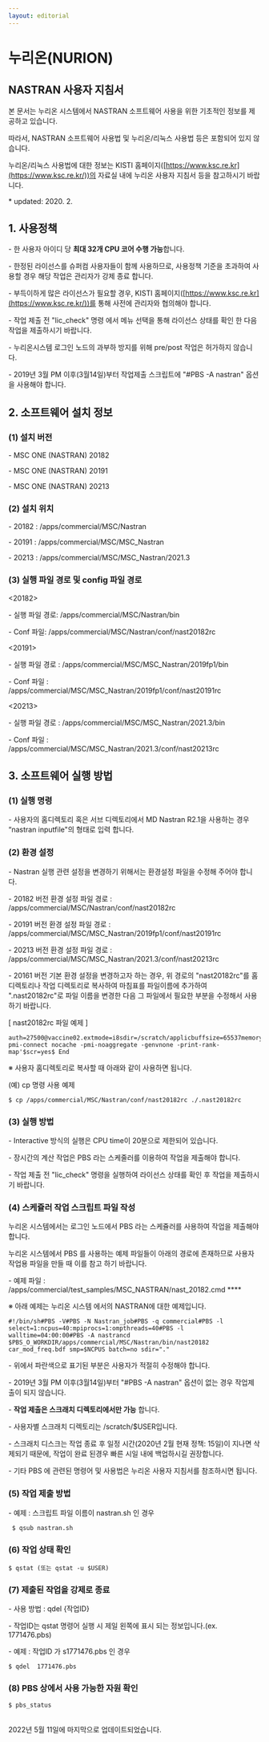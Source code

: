 ```yaml
---
layout: editorial
---
```


# 누리온(NURION)

## NASTRAN 사용자 지침서 <a href="#jcstitle" id="jcstitle"></a>

본 문서는 누리온 시스템에서 NASTRAN 소프트웨어 사용을 위한 기초적인 정보를 제공하고 있습니다. &#x20;

따라서, NASTRAN 소프트웨어 사용법 및 누리온/리눅스 사용법 등은 포함되어 있지 않습니다. &#x20;

누리온/리눅스 사용법에 대한 정보는 KISTI 홈페이지([https://www.ksc.re.kr](https://www.ksc.re.kr/))의 자료실 내에 누리온 사용자 지침서 등을 참고하시기 바랍니다.

&#x20;\* updated: 2020. 2.&#x20;

&#x20;

## 1. 사용정책

\- 한 사용자 아이디 당 **최대 32개 CPU 코어 수행 가능**합니다.

&#x20;\- 한정된 라이선스를 슈퍼컴 사용자들이 함께 사용하므로, 사용정책 기준을 초과하여 사용할 경우 해당 작업은 관리자가 강제 종료 합니다.

&#x20;\- 부득이하게 많은 라이선스가 필요할 경우, KISTI 홈페이지([https://www.ksc.re.kr](https://www.ksc.re.kr/))를 통해 사전에 관리자와 협의해야 합니다.&#x20;

&#x20;\- 작업 제출 전 "lic\_check" 명령 에서 메뉴 선택을 통해 라이선스 상태를 확인 한 다음 작업을 제출하시기 바랍니다.

&#x20;\- 누리온시스템 로그인 노드의 과부하 방지를 위해 pre/post 작업은 허가하지 않습니다.&#x20;

&#x20;\- 2019년 3월 PM 이후(3월14일)부터 작업제출 스크립트에 "#PBS -A nastran" 옵션을 사용해야 합니다.

&#x20;

## 2. 소프트웨어 설치 정보

### (1) 설치 버전&#x20;

&#x20;\- MSC ONE (NASTRAN) 20182

&#x20;\- MSC ONE (NASTRAN) 20191

&#x20;\- MSC ONE (NASTRAN) 20213

&#x20;

### (2) 설치 위치&#x20;

&#x20;\- 20182 : /apps/commercial/MSC/Nastran

&#x20;\- 20191 : /apps/commercial/MSC/MSC\_Nastran

&#x20;\- 20213 : /apps/commercial/MSC/MSC\_Nastran/2021.3

&#x20;

### (3) 실행 파일 경로 및 config 파일 경로&#x20;

&#x20; <20182>

&#x20;\- 실행 파일 경로: /apps/commercial/MSC/Nastran/bin

&#x20;\- Conf 파일: /apps/commercial/MSC/Nastran/conf/nast20182rc

&#x20;<20191>

&#x20;\- 실행 파일 경로 : /apps/commercial/MSC/MSC\_Nastran/2019fp1/bin

&#x20;\- Conf 파일 : /apps/commercial/MSC/MSC\_Nastran/2019fp1/conf/nast20191rc

<20213>

&#x20;\- 실행 파일 경로 : /apps/commercial/MSC/MSC\_Nastran/2021.3/bin

&#x20;\- Conf 파일 : /apps/commercial/MSC/MSC\_Nastran/2021.3/conf/nast20213rc

&#x20;

## 3. 소프트웨어 실행 방법

### (1) 실행 명령

\- 사용자의 홈디렉토리 혹은 서브 디렉토리에서 MD Nastran R2.1을 사용하는 경우 “nastran inputfile"의 형태로 입력 합니다.

&#x20;

### (2) 환경 설정

\- Nastran 실행 관련 설정을 변경하기 위해서는 환경설정 파일을 수정해 주어야 합니다.

\- 20182 버전 환경 설정 파일 경로 : /apps/commercial/MSC/Nastran/conf/nast20182rc

\- 20191 버전 환경 설정 파일 경로 : /apps/commercial/MSC/MSC\_Nastran/2019fp1/conf/nast20191rc

\- 20213 버전 환경 설정 파일 경로 : /apps/commercial/MSC/MSC\_Nastran/2021.3/conf/nast20213rc

&#x20;

\- 20161 버전 기본 환경 설정을 변경하고자 하는 경우, 위 경로의 "nast20182rc"를 홈 디렉토리나 작업 디렉토리로 복사하여 마침표를 파일이름에 추가하여 ".nast20182rc"로 파일 이름을 변경한 다음 그 파일에서 필요한 부분을 수정해서 사용하기 바랍니다.

&#x20;

\[ nast20182rc 파일 예제 ]

```
auth=27500@vaccine02.extmode=i8sdir=/scratch/applicbuffsize=65537memory=max$mpiimp=intelmpiishellpath=$MSC_BASE/msc20182/actran/linux64/Actran_18.0.b.107480/bin:$MSC_BASE/msc20182/nast:j.env=ACTRAN_PATH=$MSC_BASE/msc20182/actran/linux64j.env=ACTRAN_PRODUCTLINE=$MSC_BASE/msc20182/actran/linux64/Actran_18.0.b.107480j.env=ACTRAN_MPI=$MSC_BASE/msc20182/actran/linux64/Actran_18.0.b.107480/mpi/intelmpij.env=ACTRAN_AFFINITY=resetj.env=ACTRAN_MPI_OPTS='-pmi-connect nocache -pmi-noaggregate -genvnone -print-rank-map'$scr=yes$ End
```

&#x20;※ 사용자 홈디렉토리로 복사할 때 아래와 같이 사용하면 됩니다.

(예) cp 명령 사용 예제

```
$ cp /apps/commercial/MSC/Nastran/conf/nast20182rc ./.nast20182rc
```

&#x20;

### (3) 실행 방법

&#x20;\- Interactive 방식의 실행은 CPU time이 20분으로 제한되어 있습니다.

&#x20;\- 장시간의 계산 작업은 PBS 라는 스케줄러를 이용하여 작업을 제출해야 합니다.

&#x20;\- 작업 제출 전 "lic\_check" 명령을 실행하여 라이선스 상태를 확인 후 작업을 제출하시기 바랍니다.

&#x20;

### (4) 스케쥴러 작업 스크립트 파일 작성

&#x20;누리온 시스템에서는 로그인 노드에서 PBS 라는 스케쥴러를 사용하여 작업을 제출해야 합니다.

&#x20;누리온 시스템에서 PBS 를 사용하는 예제 파일들이 아래의 경로에 존재하므로 사용자 작업용 파일을 만들 때 이를 참고 하기 바랍니다.

&#x20; \- 예제 파일 :  /apps/commercial/test\_samples/MSC\_NASTRAN/nast\_20182.cmd ****&#x20;

&#x20;

※ 아래 예제는 누리온 시스템 에서의 NASTRAN에 대한 예제입니다.&#x20;

```
#!/bin/sh#PBS -V#PBS -N Nastran_job#PBS -q commercial#PBS -l select=1:ncpus=40:mpiprocs=1:ompthreads=40#PBS -l walltime=04:00:00#PBS -A nastrancd $PBS_O_WORKDIR/apps/commercial/MSC/Nastran/bin/nast20182 car_mod_freq.bdf smp=$NCPUS batch=no sdir="."
```

&#x20;\- 위에서 파란색으로 표기된 부분은 사용자가 적절히 수정해야 합니다.

&#x20;\- 2019년 3월 PM 이후(3월14일)부터 "#PBS -A nastran" 옵션이 없는 경우 작업제출이 되지 않습니다.

&#x20;\- **작업 제출은 스크래치 디렉토리에서만 가능** 합니다.

&#x20;\- 사용자별 스크래치 디렉토리는 /scratch/$USER입니다.

&#x20;\- 스크래치 디스크는 작업 종료 후 일정 시간(2020년 2월 현재 정책: 15일)이 지나면 삭제되기 때문에, 작업이 완료 된경우 빠른 시일 내에 백업하시길 권장합니다. &#x20;

\- 기타 PBS 에 관련된 명령어 및 사용법은 누리온 사용자 지침서를 참조하시면 됩니다.

&#x20;

### (5) 작업 제출 방법

&#x20;\- 예제 : 스크립트 파일 이름이 nastran.sh 인 경우

```
 $ qsub nastran.sh
```

&#x20;

### (6) 작업 상태 확인

```
$ qstat (또는 qstat -u $USER) 
```

&#x20;

### (7) 제출된 작업을 강제로 종료

&#x20;\- 사용 방법 : qdel {작업ID}

&#x20;\- 작업ID는 qstat 명령어 실행 시 제일 왼쪽에 표시 되는 정보입니다.(ex. 1771476.pbs)

&#x20;\- 예제 : 작업ID 가 s1771476.pbs 인 경우

```
$ qdel  1771476.pbs
```

&#x20;

### (8) PBS 상에서 사용 가능한 자원 확인

```
$ pbs_status
```

&#x20;

\
2022년 5월 11일에 마지막으로 업데이트되었습니다.
